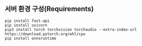 ## 서버 환경 구성(Requirements)
```
pip install fast-api
pip install uvicorn
pip3 install torch torchvision torchaudio --extra-index-url https://download.pytorch.org/whl/cpu
pip install onnxruntime
```